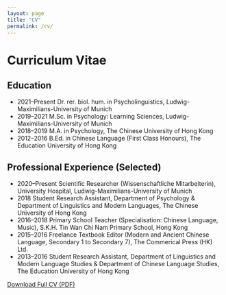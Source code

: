 ```yaml
---
layout: page
title: "CV"
permalink: /cv/
---
```


# Curriculum Vitae

## Education
- 2021–Present Dr. rer. biol. hum. in Psycholinguistics, Ludwig-Maximilians-University of Munich
- 2019–2021    M.Sc. in Psychology: Learning Sciences, Ludwig-Maximilians-University of Munich
- 2018–2019    M.A. in Psychology, The Chinese University of Hong Kong
- 2012–2016    B.Ed. in Chinese Language (First Class Honours), The Education University of Hong Kong

## Professional Experience (Selected)
- 2020–Present Scientific Researcher (Wissenschaftliche Mitarbeiterin), University Hospital, Ludwig-Maximilians-University of Munich
- 2018         Student Research Assistant, Department of Psychology & Department of Linguistics and Modern Languages, The Chinese University of Hong Kong
- 2016–2018    Primary School Teacher (Specialisation: Chinese Language, Music), S.K.H. Tin Wan Chi Nam Primary School, Hong Kong
- 2015–2016    Freelance Textbook Editor (Modern and Ancient Chinese Language, Secondary 1 to Secondary 7), The Commerical Press (HK) Ltd.
- 2013–2016    Student Research Assistant, Department of Linguistics and Modern Language Studies & Department of Chinese Language Studies, The Education University of Hong Kong

[Download Full CV (PDF)](assets/CV.pdf)
